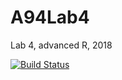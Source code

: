 # A94Lab4
Lab 4, advanced R, 2018

[![Build Status](https://travis-ci.org/aleka769/A94Lab4.svg?branch=master)](https://travis-ci.org/aleka769/A94Lab4)
